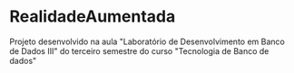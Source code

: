 # RealidadeAumentada
 Projeto desenvolvido na aula "Laboratório de Desenvolvimento em Banco de Dados III" do terceiro semestre do curso "Tecnologia de Banco de dados"
